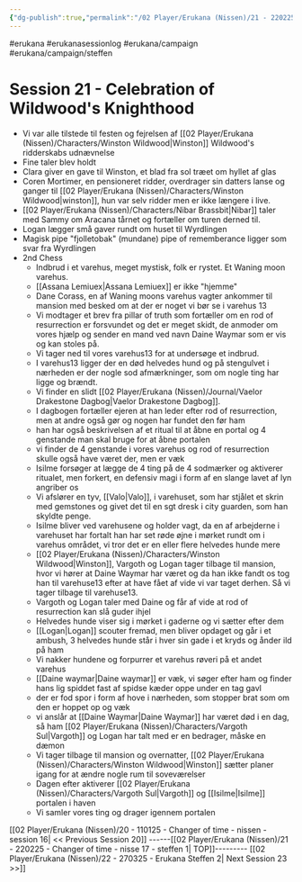 ```yaml
---
{"dg-publish":true,"permalink":"/02 Player/Erukana (Nissen)/21 - 220225 - Changer of time - nisse 17 - steffen 1/"}
---
```


#erukana #erukanasessionlog #erukana/campaign #erukana/campaign/steffen 

# Session 21 - Celebration of Wildwood's Knighthood 

- Vi var alle tilstede til festen og fejrelsen af [[02 Player/Erukana (Nissen)/Characters/Winston Wildwood\|Winston]] Wildwood's ridderskabs udnævnelse
- Fine taler blev holdt 
- Clara giver en gave til Winston, et blad fra sol træet om hyllet af glas
- Coren Mortimer, en pensioneret ridder, overdrager sin datters lanse og ganger til [[02 Player/Erukana (Nissen)/Characters/Winston Wildwood\|winston]], hun var selv ridder men er ikke længere i live. 
- [[02 Player/Erukana (Nissen)/Characters/Nibar Brassbit\|Nibar]] taler med Sammy om Aracana tårnet og fortæller om turen derned til.
- Logan lægger små gaver rundt om huset til Wyrdlingen
- Magisk pipe "fjolletobak" (mundane) pipe of rememberance ligger som svar fra Wyrdlingen 
- 2nd Chess 
	- Indbrud i et varehus, meget mystisk, folk er rystet. Et Waning moon varehus. 
	- [[Assana Lemiuex\|Assana Lemiuex]] er ikke "hjemme"
	- Dane Corass, en af Waning moons varehus vagter ankommer til mansion med besked om at der er noget vi bør se i varehus 13
	- Vi modtager et brev fra pillar of truth som fortæller om en rod of resurrection er forsvundet og det er meget skidt, de anmoder om vores hjælp og sender en mand ved navn Daine Waymar som er vis og kan stoles på.
	- Vi tager ned til vores varehus13 for at undersøge et indbrud.
	- I varehus13 ligger der en død helvedes hund og på stengulvet i nærheden er der nogle sod afmærkninger, som om nogle ting har ligge og brændt.
	- Vi finder en slidt [[02 Player/Erukana (Nissen)/Journal/Vaelor Drakestone Dagbog\|Vaelor Drakestone Dagbog]]. 
	- I dagbogen fortæller ejeren at han leder efter rod of resurrection, men at andre også gør og nogen har fundet den før ham 
	- han har også beskrivelsen af et ritual til at åbne en portal og 4 genstande man skal bruge for at åbne portalen 
	- vi finder de 4 genstande i vores varehus og rod of resurrection skulle også have været der, men er væk
	- Isilme forsøger at lægge de 4 ting på de 4 sodmærker og aktiverer ritualet, men forkert, en defensiv magi i form af en slange lavet af lyn angriber os 
	- Vi afslører en tyv, [[Valo\|Valo]], i varehuset, som har stjålet et skrin med gemstones og givet det til en sgt dresk i city guarden, som han skyldte penge.
	- Isilme bliver ved varehusene og holder vagt, da en af arbejderne i varehuset har fortalt han har set røde øjne i mørket rundt om i varehus området, vi tror det er en eller flere helvedes hunde mere 
	- [[02 Player/Erukana (Nissen)/Characters/Winston Wildwood\|Winston]], Vargoth og Logan tager tilbage til mansion, hvor vi hører at Daine Waymar har været og da han ikke fandt os tog han til varehuse13 efter at have fået af vide vi var taget derhen. Så vi tager tilbage til varehuse13. 
	- Vargoth og Logan taler med Daine og får af vide at rod of resurrection kan slå guder ihjel
	- Helvedes hunde viser sig i mørket i gaderne og vi sætter efter dem 
	- [[Logan\|Logan]] scouter fremad, men bliver opdaget og går i et ambush, 3 helvedes hunde står i hver sin gade i et kryds og ånder ild på ham 
	- Vi nakker hundene og forpurrer et varehus røveri på et andet varehus 
	- [[Daine waymar\|Daine waymar]] er væk, vi søger efter ham og finder hans lig spiddet fast af spidse kæder oppe under en tag gavl 
	- der er fod spor i form af hove i nærheden, som stopper brat som om den er hoppet op og væk
	- vi anslår at [[Daine Waymar\|Daine Waymar]] har været død i en dag, så ham [[02 Player/Erukana (Nissen)/Characters/Vargoth Sul\|Vargoth]] og Logan har talt med er en bedrager, måske en dæmon
	- Vi tager tilbage til mansion og overnatter, [[02 Player/Erukana (Nissen)/Characters/Winston Wildwood\|Winston]] sætter planer igang for at ændre nogle rum til soveværelser 
	- Dagen efter aktiverer [[02 Player/Erukana (Nissen)/Characters/Vargoth Sul\|Vargoth]] og [[Isilme\|Isilme]] portalen i haven 
	- Vi samler vores ting og drager igennem portalen 

[[02 Player/Erukana (Nissen)/20 - 110125 - Changer of time - nissen - session 16\| << Previous Session 20]]  ------[[02 Player/Erukana (Nissen)/21 - 220225 - Changer of time - nisse 17 - steffen 1\| TOP]]---------   [[02 Player/Erukana (Nissen)/22 - 270325 - Erukana Steffen 2\| Next Session 23 >>]] 
